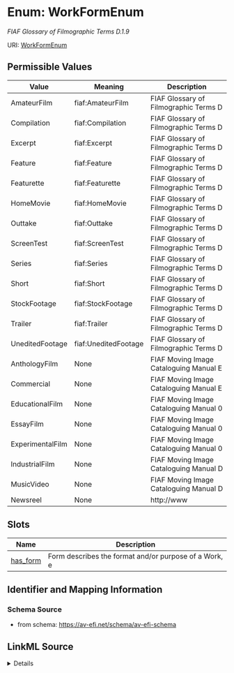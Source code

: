 # Enum: WorkFormEnum




_FIAF Glossary of Filmographic Terms D.1.9_



URI: [WorkFormEnum](WorkFormEnum.md)

## Permissible Values

| Value | Meaning | Description |
| --- | --- | --- |
| AmateurFilm | fiaf:AmateurFilm | FIAF Glossary of Filmographic Terms D |
| Compilation | fiaf:Compilation | FIAF Glossary of Filmographic Terms D |
| Excerpt | fiaf:Excerpt | FIAF Glossary of Filmographic Terms D |
| Feature | fiaf:Feature | FIAF Glossary of Filmographic Terms D |
| Featurette | fiaf:Featurette | FIAF Glossary of Filmographic Terms D |
| HomeMovie | fiaf:HomeMovie | FIAF Glossary of Filmographic Terms D |
| Outtake | fiaf:Outtake | FIAF Glossary of Filmographic Terms D |
| ScreenTest | fiaf:ScreenTest | FIAF Glossary of Filmographic Terms D |
| Series | fiaf:Series | FIAF Glossary of Filmographic Terms D |
| Short | fiaf:Short | FIAF Glossary of Filmographic Terms D |
| StockFootage | fiaf:StockFootage | FIAF Glossary of Filmographic Terms D |
| Trailer | fiaf:Trailer | FIAF Glossary of Filmographic Terms D |
| UneditedFootage | fiaf:UneditedFootage | FIAF Glossary of Filmographic Terms D |
| AnthologyFilm | None | FIAF Moving Image Cataloguing Manual E |
| Commercial | None | FIAF Moving Image Cataloguing Manual E |
| EducationalFilm | None | FIAF Moving Image Cataloguing Manual 0 |
| EssayFilm | None | FIAF Moving Image Cataloguing Manual 0 |
| ExperimentalFilm | None | FIAF Moving Image Cataloguing Manual 0 |
| IndustrialFilm | None | FIAF Moving Image Cataloguing Manual D |
| MusicVideo | None | FIAF Moving Image Cataloguing Manual D |
| Newsreel | None | http://www |




## Slots

| Name | Description |
| ---  | --- |
| [has_form](has_form.md) | Form describes the format and/or purpose of a Work, e |






## Identifier and Mapping Information







### Schema Source


* from schema: https://av-efi.net/schema/av-efi-schema




## LinkML Source

<details>
```yaml
name: WorkFormEnum
description: FIAF Glossary of Filmographic Terms D.1.9
from_schema: https://av-efi.net/schema/av-efi-schema
rank: 1000
permissible_values:
  AmateurFilm:
    text: AmateurFilm
    description: FIAF Glossary of Filmographic Terms D.1.9
    meaning: fiaf:AmateurFilm
  Compilation:
    text: Compilation
    description: FIAF Glossary of Filmographic Terms D.1.9
    meaning: fiaf:Compilation
  Excerpt:
    text: Excerpt
    description: FIAF Glossary of Filmographic Terms D.1.9
    meaning: fiaf:Excerpt
  Feature:
    text: Feature
    description: FIAF Glossary of Filmographic Terms D.1.9
    meaning: fiaf:Feature
  Featurette:
    text: Featurette
    description: FIAF Glossary of Filmographic Terms D.1.9
    meaning: fiaf:Featurette
  HomeMovie:
    text: HomeMovie
    description: FIAF Glossary of Filmographic Terms D.1.9
    meaning: fiaf:HomeMovie
  Outtake:
    text: Outtake
    description: FIAF Glossary of Filmographic Terms D.1.9
    meaning: fiaf:Outtake
  ScreenTest:
    text: ScreenTest
    description: FIAF Glossary of Filmographic Terms D.1.9
    meaning: fiaf:ScreenTest
  Series:
    text: Series
    description: FIAF Glossary of Filmographic Terms D.1.9
    meaning: fiaf:Series
  Short:
    text: Short
    description: FIAF Glossary of Filmographic Terms D.1.9
    meaning: fiaf:Short
  StockFootage:
    text: StockFootage
    description: FIAF Glossary of Filmographic Terms D.1.9
    meaning: fiaf:StockFootage
  Trailer:
    text: Trailer
    description: FIAF Glossary of Filmographic Terms D.1.9
    meaning: fiaf:Trailer
  UneditedFootage:
    text: UneditedFootage
    description: FIAF Glossary of Filmographic Terms D.1.9
    meaning: fiaf:UneditedFootage
  AnthologyFilm:
    text: AnthologyFilm
    description: FIAF Moving Image Cataloguing Manual E.2.2
  Commercial:
    text: Commercial
    description: FIAF Moving Image Cataloguing Manual E.2.2
  EducationalFilm:
    text: EducationalFilm
    description: FIAF Moving Image Cataloguing Manual 0.1.2, D.5.3
  EssayFilm:
    text: EssayFilm
    description: FIAF Moving Image Cataloguing Manual 0.1.2
  ExperimentalFilm:
    text: ExperimentalFilm
    description: FIAF Moving Image Cataloguing Manual 0.1.2
  IndustrialFilm:
    text: IndustrialFilm
    description: FIAF Moving Image Cataloguing Manual D.5.3
  MusicVideo:
    text: MusicVideo
    description: FIAF Moving Image Cataloguing Manual D.18
  Newsreel:
    text: Newsreel
    description: http://www.screenonline.org.uk/film/id/476463/index.html

```
</details>
